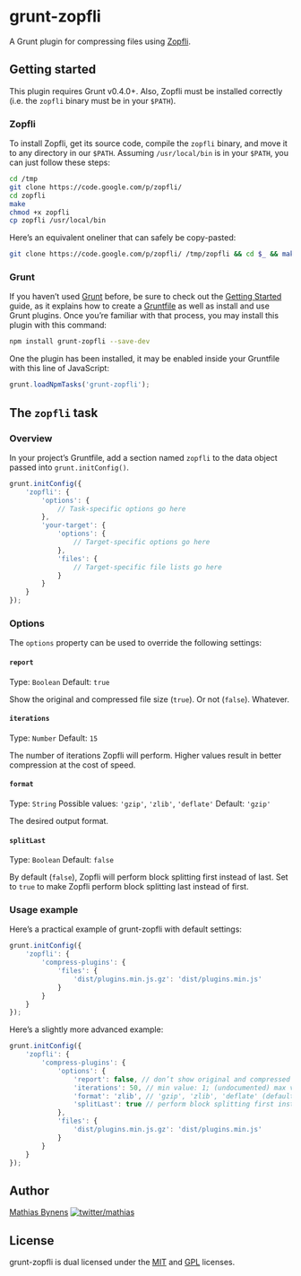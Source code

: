 # grunt-zopfli

A Grunt plugin for compressing files using [Zopfli](https://code.google.com/p/zopfli/).

## Getting started

This plugin requires Grunt v0.4.0+. Also, Zopfli must be installed correctly (i.e. the `zopfli` binary must be in your `$PATH`).

### Zopfli

To install Zopfli, get its source code, compile the `zopfli` binary, and move it to any directory in our `$PATH`.  Assuming `/usr/local/bin` is in your `$PATH`, you can just follow these steps:

```bash
cd /tmp
git clone https://code.google.com/p/zopfli/
cd zopfli
make
chmod +x zopfli
cp zopfli /usr/local/bin
```

Here’s an equivalent oneliner that can safely be copy-pasted:

```bash
git clone https://code.google.com/p/zopfli/ /tmp/zopfli && cd $_ && make && chmod +x zopfli && cp zopfli /usr/local/bin
```

### Grunt

If you haven’t used [Grunt](http://gruntjs.com/) before, be sure to check out the [Getting Started](http://gruntjs.com/getting-started) guide, as it explains how to create a [Gruntfile](http://gruntjs.com/sample-gruntfile) as well as install and use Grunt plugins. Once you’re familiar with that process, you may install this plugin with this command:

```bash
npm install grunt-zopfli --save-dev
```

One the plugin has been installed, it may be enabled inside your Gruntfile with this line of JavaScript:

```js
grunt.loadNpmTasks('grunt-zopfli');
```

## The `zopfli` task

### Overview

In your project’s Gruntfile, add a section named `zopfli` to the data object passed into `grunt.initConfig()`.

```js
grunt.initConfig({
	'zopfli': {
		'options': {
			// Task-specific options go here
		},
		'your-target': {
			'options': {
				// Target-specific options go here
			},
			'files': {
				// Target-specific file lists go here
			}
		}
	}
});
```

### Options

The `options` property can be used to override the following settings:

#### `report`
Type: `Boolean`
Default: `true`

Show the original and compressed file size (`true`). Or not (`false`). Whatever.

#### `iterations`
Type: `Number`
Default: `15`

The number of iterations Zopfli will perform. Higher values result in better compression at the cost of speed.

#### `format`
Type: `String`
Possible values: `'gzip'`, `'zlib'`, `'deflate'`
Default: `'gzip'`

The desired output format.

#### `splitLast`
Type: `Boolean`
Default: `false`

By default (`false`), Zopfli will perform block splitting first instead of last. Set to `true` to make Zopfli perform block splitting last instead of first.

### Usage example

Here’s a practical example of grunt-zopfli with default settings:

```js
grunt.initConfig({
	'zopfli': {
		'compress-plugins': {
			'files': {
				'dist/plugins.min.js.gz': 'dist/plugins.min.js'
			}
		}
	}
});
```

Here’s a slightly more advanced example:

```js
grunt.initConfig({
	'zopfli': {
		'compress-plugins': {
			'options': {
				'report': false, // don’t show original and compressed size (default: `true`)
				'iterations': 50, // min value: 1; (undocumented) max value: 99999999999 (default: `15`)
				'format': 'zlib', // 'gzip', 'zlib', 'deflate' (default: `gzip`)
				'splitLast': true // perform block splitting first instead of last (default: `false`)
			},
			'files': {
				'dist/plugins.min.js.gz': 'dist/plugins.min.js'
			}
		}
	}
});
```

## Author

[Mathias Bynens](http://mathiasbynens.be/)
  [![twitter/mathias](http://gravatar.com/avatar/24e08a9ea84deb17ae121074d0f17125?s=70)](http://twitter.com/mathias "Follow @mathias on Twitter")

## License

grunt-zopfli is dual licensed under the [MIT](http://mths.be/mit) and [GPL](http://mths.be/gpl) licenses.
